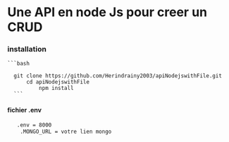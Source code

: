 # Une API en node Js pour creer un CRUD

### installation 
   
    ```bash
     
      git clone https://github.com/Herindrainy2003/apiNodejswithFile.git
          cd apiNodejswithFile
              npm install 
      ```
#### fichier  .env
  ```bash
     .env = 8000
      .MONGO_URL = votre lien mongo
```
      
      
